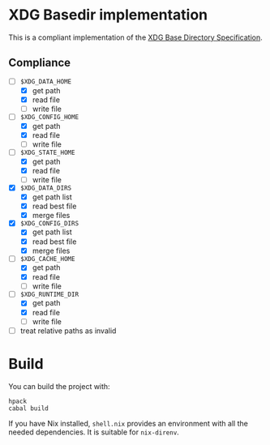 # XDG Basedir implementation

This is a compliant implementation of the [XDG Base Directory Specification](https://specifications.freedesktop.org/basedir-spec/basedir-spec-latest.html).

## Compliance

- [ ] `$XDG_DATA_HOME`
  - [X] get path
  - [X] read file
  - [ ] write file
- [ ] `$XDG_CONFIG_HOME`
  - [X] get path
  - [X] read file
  - [ ] write file
- [ ] `$XDG_STATE_HOME`
  - [X] get path
  - [X] read file
  - [ ] write file
- [X] `$XDG_DATA_DIRS`
  - [X] get path list
  - [X] read best file
  - [X] merge files
- [X] `$XDG_CONFIG_DIRS`
  - [X] get path list
  - [X] read best file
  - [X] merge files
- [ ] `$XDG_CACHE_HOME`
  - [X] get path
  - [X] read file
  - [ ] write file
- [ ] `$XDG_RUNTIME_DIR`
  - [X] get path
  - [X] read file
  - [ ] write file
- [ ] treat relative paths as invalid

# Build

You can build the project with:

```
hpack
cabal build
```

If you have Nix installed, `shell.nix` provides an environment with all the needed dependencies. It is suitable for `nix-direnv`.
